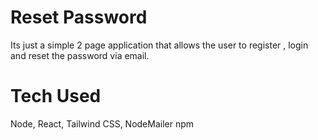 # Reset Password

Its just a simple 2 page application that allows the user to register , login and reset the password via email.

# Tech Used

Node, React, Tailwind CSS, NodeMailer npm 
